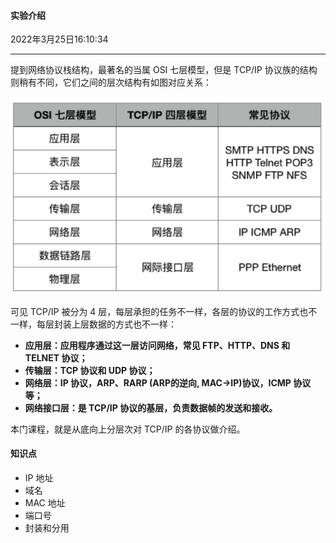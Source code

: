 #### 实验介绍

2022年3月25日16:10:34

---

提到网络协议栈结构，最著名的当属 OSI 七层模型，但是 TCP/IP 协议族的结构则稍有不同，它们之间的层次结构有如图对应关系：

![图片描述](1.0_实验一TCP_IP简介.assets/1548669082626.png)

可见 TCP/IP 被分为 4 层，每层承担的任务不一样，各层的协议的工作方式也不一样，每层封装上层数据的方式也不一样：

- **应用层：应用程序通过这一层访问网络，常见 FTP、HTTP、DNS 和 TELNET 协议；**
- **传输层：TCP 协议和 UDP 协议；**
- **网络层：IP 协议，ARP、RARP (ARP的逆向, MAC->IP)协议，ICMP 协议等；**
- **网络接口层：是 TCP/IP 协议的基层，负责数据帧的发送和接收。**

本门课程，就是从底向上分层次对 TCP/IP 的各协议做介绍。

#### 知识点

- IP 地址
- 域名
- MAC 地址
- 端口号
- 封装和分用

